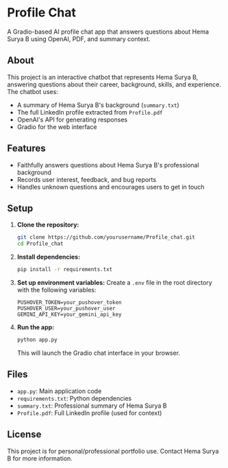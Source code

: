 # Profile Chat

A Gradio-based AI profile chat app that answers questions about Hema Surya B using OpenAI, PDF, and summary context.

## About

This project is an interactive chatbot that represents Hema Surya B, answering questions about their career, background, skills, and experience. The chatbot uses:
- A summary of Hema Surya B's background (`summary.txt`)
- The full LinkedIn profile extracted from `Profile.pdf`
- OpenAI's API for generating responses
- Gradio for the web interface

## Features
- Faithfully answers questions about Hema Surya B's professional background
- Records user interest, feedback, and bug reports
- Handles unknown questions and encourages users to get in touch

## Setup

1. **Clone the repository:**
   ```bash
   git clone https://github.com/yourusername/Profile_chat.git
   cd Profile_chat
   ```
2. **Install dependencies:**
   ```bash
   pip install -r requirements.txt
   ```
3. **Set up environment variables:**
   Create a `.env` file in the root directory with the following variables:
   ```env
   PUSHOVER_TOKEN=your_pushover_token
   PUSHOVER_USER=your_pushover_user
   GEMINI_API_KEY=your_gemini_api_key
   ```
4. **Run the app:**
   ```bash
   python app.py
   ```
   This will launch the Gradio chat interface in your browser.

## Files
- `app.py`: Main application code
- `requirements.txt`: Python dependencies
- `summary.txt`: Professional summary of Hema Surya B
- `Profile.pdf`: Full LinkedIn profile (used for context)

## License
This project is for personal/professional portfolio use. Contact Hema Surya B for more information. 
